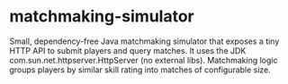 # matchmaking-simulator
Small, dependency-free Java matchmaking simulator that exposes a tiny HTTP API to submit players and query matches. It uses the JDK com.sun.net.httpserver.HttpServer (no external libs). Matchmaking logic groups players by similar skill rating into matches of configurable size.
